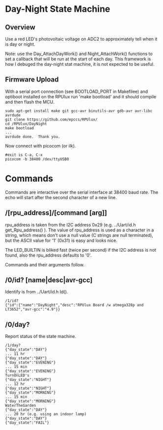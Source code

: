 # Day-Night State Machine

## Overview

Use a red LED's photovoltaic voltage on ADC2 to approximately tell when it is day or night. 

Note: use the Day_AttachDayWork() and Night_AttachWork() functions to set a callback that will be run at the start of each day. This framework is how I debuged the day-night stat machine, it is not expected to be useful.


## Firmware Upload

With a serial port connection (see BOOTLOAD_PORT in Makefilee) and optiboot installed on the RPUlux run 'make bootload' and it should compile and then flash the MCU.

``` 
sudo apt-get install make git gcc-avr binutils-avr gdb-avr avr-libc avrdude
git clone https://github.com/epccs/RPUlux/
cd /RPUlux/DayNight
make bootload
...
avrdude done.  Thank you.
``` 

Now connect with picocom (or ilk).

``` 
#exit is C-a, C-x
picocom -b 38400 /dev/ttyUSB0
``` 

# Commands

Commands are interactive over the serial interface at 38400 baud rate. The echo will start after the second character of a new line. 

## /\[rpu_address\]/\[command \[arg\]\]

rpu_address is taken from the I2C address 0x29 (e.g. ../Uart/id.h get_Rpu_address() ). The value of rpu_address is used as a character in a string, which means don't use a null value (C strings are null terminated), but the ASCII value for '1' (0x31) is easy and looks nice.

The LED_BUILTIN is bliked fast (twice per second) if the I2C address is not found, also the rpu_address defaults to '0'. 

Commands and their arguments follow.


## /0/id? \[name|desc|avr-gcc\]

Identify is from ../Uart/id.h Id().

``` 
/1/id?
{"id":{"name":"DayNight","desc":"RPUlux Board /w atmega328p and LT3652","avr-gcc":"4.9"}}
```


##  /0/day?

Report status of the state machine.

``` 
/1/day?
{"day_state":"DAY"}
... 11 hr
{"day_state":"DAY"}
{"day_state":"EVENING"}
... 15 min
{"day_state":"EVENING"}
TurnOnLED's
{"day_state":"NIGHT"}
... 12 hr
{"day_state":"NIGHT"}
{"day_state":"MORNING"}
... 15 min
{"day_state":"MORNING"}
WaterTheGarden
{"day_state":"DAY"}
... 20 hr (e.g. using an indoor lamp)
{"day_state":"DAY"}
{"day_state":"FAIL"}
```



